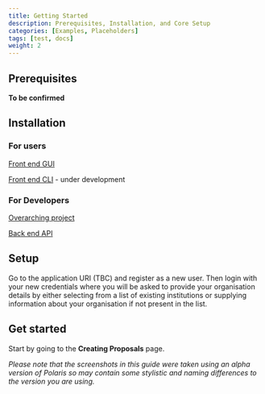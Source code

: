 ```yaml
---
title: Getting Started
description: Prerequisites, Installation, and Core Setup
categories: [Examples, Placeholders]
tags: [test, docs]
weight: 2
---
```


## Prerequisites

**To be confirmed**

## Installation
### For users
[Front end GUI](https://github.com/orppst/pst-gui)

[Front end CLI](https://github.com/orppst/pst-cli-app) - under development

### For Developers 
[Overarching project](https://github.com/orppst)

[Back end API](https://github.com/orppst/pst-api-service)

## Setup

Go to the application URI (TBC) and register as a new user. 
Then login with your new credentials where you will be asked to provide your organisation details by either selecting 
from a list of existing institutions or supplying information about your organisation if not present in the list.

## Get started

Start by going to the **Creating Proposals** page. 

_Please note that the screenshots in this guide were taken using an alpha version of Polaris so may contain 
some stylistic and naming differences to the version you are using._


